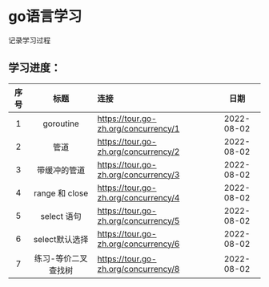 # go语言学习

记录学习过程

## 学习进度：

| 序号  |      标题       | 连接                                   |     日期     |
|:---:|:-------------:|:-------------------------------------|:----------:|
|  1  |   goroutine   | https://tour.go-zh.org/concurrency/1 | 2022-08-02 |
|  2  |      管道       | https://tour.go-zh.org/concurrency/2 | 2022-08-02 |
|  3  |    带缓冲的管道     | https://tour.go-zh.org/concurrency/3 | 2022-08-02 |
|  4  | range 和 close | https://tour.go-zh.org/concurrency/4 | 2022-08-02 |
|  5  |   select 语句   | https://tour.go-zh.org/concurrency/5 | 2022-08-02 |
| 6 |  select默认选择   | https://tour.go-zh.org/concurrency/6 | 2022-08-02 |
|7|      练习-等价二叉查找树      |https://tour.go-zh.org/concurrency/8| 2022-08-02                           |



